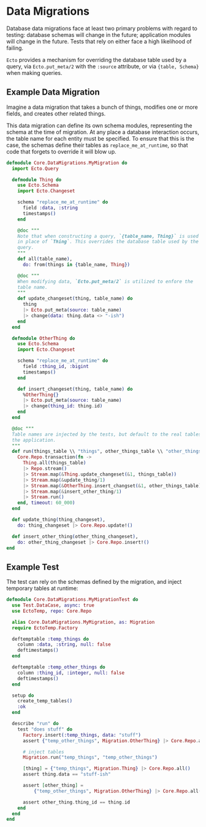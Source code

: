 # Data Migrations

Database data migrations face at least two primary problems with regard to testing: database schemas
will change in the future; application modules will change in the future. Tests that rely on either
face a high likelihood of failing.

`Ecto` provides a mechanism for overriding the database table used by a query, via `Ecto.put_meta/2`
with the `:source` attribute, or via `{table, Schema}` when making queries.

## Example Data Migration

Imagine a data migration that takes a bunch of things, modifies one or more fields, and creates
other related things.

This data migration can define its own schema modules, representing the schema at the time of
migration. At any place a database interaction occurs, the table name for each entity must be
specified. To ensure that this is the case, the schemas define their tables as
`replace_me_at_runtime`, so that code that forgets to override it will blow up.

```elixir
defmodule Core.DataMigrations.MyMigration do
  import Ecto.Query

  defmodule Thing do
    use Ecto.Schema
    import Ecto.Changeset

    schema "replace_me_at_runtime" do
      field :data, :string
      timestamps()
    end

    @doc """
    Note that when constructing a query, `{table_name, Thing}` is used
    in place of `Thing`. This overrides the database table used by the
    query.
    """
    def all(table_name),
      do: from(things in {table_name, Thing})

    @doc """
    When modifying data, `Ecto.put_meta/2` is utilized to enfore the
    table name.
    """
    def update_changeset(thing, table_name) do
      thing
      |> Ecto.put_meta(source: table_name)
      |> change(data: thing.data <> "-ish")
    end
  end

  defmodule OtherThing do
    use Ecto.Schema
    import Ecto.Changeset

    schema "replace_me_at_runtime" do
      field :thing_id, :bigint
      timestamps()
    end

    def insert_changeset(thing, table_name) do
      %OtherThing{}
      |> Ecto.put_meta(source: table_name)
      |> change(thing_id: thing.id)
    end
  end

  @doc """
  Table names are injected by the tests, but default to the real tables used by
  the application.
  """
  def run(things_table \\ "things", other_things_table \\ "other_things") do
    Core.Repo.transaction(fn ->
      Thing.all(things_table)
      |> Repo.stream()
      |> Stream.map(&Thing.update_changeset(&1, things_table))
      |> Stream.map(&update_thing/1)
      |> Stream.map(&OtherThing.insert_changset(&1, other_things_table))
      |> Stream.map(&insert_other_thing/1)
      |> Stream.run()
    end, timeout: 60_000)
  end

  def update_thing(thing_changeset),
    do: thing_changeset |> Core.Repo.update!()

  def insert_other_thing(other_thing_changeset),
    do: other_thing_changeset |> Core.Repo.insert!()
end
```

## Example Test

The test can rely on the schemas defined by the migration, and inject temporary tables at runtime:

```elixir
defmodule Core.DataMigrations.MyMigrationTest do
  use Test.DataCase, async: true
  use EctoTemp, repo: Core.Repo

  alias Core.DataMigrations.MyMigration, as: Migration
  require EctoTemp.Factory

  deftemptable :temp_things do
    column :data, :string, null: false
    deftimestamps()
  end

  deftemptable :temp_other_things do
    column :thing_id, :integer, null: false
    deftimestamps()
  end

  setup do
    create_temp_tables()
    :ok
  end

  describe "run" do
    test "does stuff" do
      Factory.insert(:temp_things, data: "stuff")
      assert {"temp_other_things", Migration.OtherThing} |> Core.Repo.all() == []

      # inject tables
      Migration.run("temp_things", "temp_other_things")

      [thing] = {"temp_things", Migration.Thing} |> Core.Repo.all()
      assert thing.data == "stuff-ish"

      assert [other_thing] =
          {"temp_other_things", Migration.OtherThing} |> Core.Repo.all()

      assert other_thing.thing_id == thing.id
    end
  end
end
```
